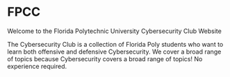 # FPCC
Welcome to the Florida Polytechnic University Cybersecurity Club Website 

The Cybersecurity Club is a collection of Florida Poly students who want to learn both offensive and defensive Cybersecurity.
We cover a broad range of topics because Cybersecurity covers a broad range of topics! No experience required.
